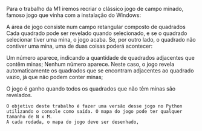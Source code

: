 Para o trabalho da M1 iremos recriar o clássico jogo de campo minado, famoso jogo que vinha com a instalação do Windows:



A área de jogo consiste num campo retangular composto de quadrados Cada quadrado pode ser revelado quando selecionado, e se o quadrado selecionar tiver uma mina, o jogo acaba. Se, por outro lado, o quadrado não contiver uma mina, uma de duas coisas poderá acontecer:

Um número aparece, indicando a quantidade de quadrados adjacentes que contêm minas;
Nenhum número aparece. Neste caso, o jogo revela automaticamente os quadrados que se encontram adjacentes ao quadrado vazio, já que não podem conter minas;

O jogo é ganho quando todos os quadrados que não têm minas são revelados.



	 
	O objetivo deste trabalho é fazer uma versão desse jogo no Python utilizando o console como saída. O mapa do jogo pode ter qualquer tamanho de N x M.
	A cada rodada, o mapa do jogo deve ser desenhado,
